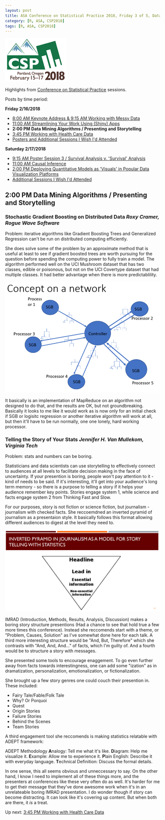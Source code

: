```yaml
---
layout: post
title: ASA Conference on Statistical Practice 2018, Friday 3 of 5, Data Mining Algorithms & Presenting and Storytelling
category: [R, ASA, CSP2018]
tags: [R, ASA, CSP2018]
---
```


![CSP Conf Logo](/images/csp2018.png "Conference Logo")

Highlights from [Conference on Statistical Practice](https://ww2.amstat.org/meetings/csp/2018/index.cfm) sessions. 

Posts by time period:

**Friday 2/16/2018**
* [8:00 AM Keynote Address & 9:15 AM Working with Messy Data](https://dgarmat.github.io/CSP2018-Fri-8am/)
* [11:00 AM Streamlining Your Work Using (Shiny) Apps](https://dgarmat.github.io/CSP2018-Fri-11am/)
* **2:00 PM Data Mining Algorithms / Presenting and Storytelling**
* [3:45 PM Working with Health Care Data](https://dgarmat.github.io/CSP2018-Fri-345pm/)
* [Posters and Additional Sessions I Wish I'd Attended](https://dgarmat.github.io/CSP2018-Fri-Additional/)

**Saturday 2/17/2018**
* [9:15 AM Poster Session 3 / Survival Analysis v. 'Survival' Analysis](https://dgarmat.github.io/CSP2018-Sat-915am/)
* [11:00 AM Causal Inference](https://dgarmat.github.io/CSP2018-Sat-11am/)
* [2:00 PM Deploying Quantitative Models as 'Visuals' in Popular Data Visualization Platforms](https://dgarmat.github.io/CSP2018-Sat-2pm/)
* [Additional Sessions I Wish I'd Attended](https://dgarmat.github.io/CSP2018-Sat-Additional/)

## 2:00 PM Data Mining Algorithms / Presenting and Storytelling 

### Stochastic Gradient Boosting on Distributed Data *Roxy Cramer, Rogue Wave Software*

Problem: iterative algorithms like Gradient Boosting Trees and Generalized Regression can't be run on distributed computing efficiently.

She does solve some of the problem by an approximate method that is useful at least to see if gradient boosted trees are worth pursuing for the question before spending the computing power to fully train a model. The algorithm performed well on the UCI Mushroom dataset that has two classes, edible or poisonous, but not on the UCI Covertype dataset that had multiple classes. It had better advantage when there is more predictablility. 

![Network](/images/sgb01.png "SGB network")

It basically is an implementation of MapReduce on an algorithm not designed to do that, and the results are OK, but not groundbreaking. Basically it looks to me like it would work as is now only for an initial check if SGB or logisitc regression or another iterative algorithm will work at all, but then it'll have to be run normally, one one lonely, hard working processor.

### Telling the Story of Your Stats *Jennifer H. Van Mullekom, Virginia Tech*

Problem: stats and numbers can be boring.

Statisticians and data scientists can use storytelling to effectively connect to audiences at all levels to facilitate decision making in the face of uncertainty. If your presention is boring, people won't pay attention to it - kind of needs to be said. If it's interesting, it'll get into your audience's long term memory - so there is a purpose to telling a story if it helps your audience remember key points. Stories engage system 1, while science and facts engage system 2 from Thinking Fast and Slow. 

For our purposes, story is not fiction or science fiction, but journalism - journalism with checked facts. She reccoemdned an inverted pyramid of journalism as a presentaion style. It basically follows this format allowing different audiences to digest at the level they need to.

![Inverted Pyramid](/images/invpyr.png "Inverted Pyramid of Journalism")

IMRAD (Introduction, Methods, Results, Analysis, Discussion) makes a boring story structure presentions (Had a chance to see that hold true a few more times this conference). Instead she reccomends start with a theme, or "Problem, Causes, Solution" as I've somewhat done here for each talk. A third more interesting structure would be "And, But, Therefore" which she contrasts with "And, And, And..." of facts, which I'm guilty of. And a fourth would be to structure a story with messages. 


She presented some tools to encourage enaggement. To go even further away from facts towards interestingness, one can add some "ization" as in dramatization, personalization, emotionalization, or fictionalization. 

She brought up a few story genres one could couch their presention in. These included:
* Fairy Tale/Fable/Folk Tale
* Why? Or Porquoi
* Quest
* Origin Stories
* Failure Stories
* Behind the Scenes
* Team Stories

A third engagement tool she reccomends is making statistics relatable with ADEPT framework:

ADEPT Methodology
**A**nalogy: Tell me what it's like.
**D**iagram: Help me visualize it.
**E**xample: Allow me to experience it.
**P**lain English: Describe it with everyday language.
**T**echnical Definition: Discuss the formal details.

In one sense, this all seems obvious and unneccessary to say. On the other hand, I know I need to implement all of these things more, and the presenters at conferences like these very often do as well. It's harder for me to get their message that they've done awesome work when it's in an unrelateable boring IMRAD presentation. I do wonder though if story can become distracting. It can look like it's covering up content. But when both are there, it *is* a treat.

Up next:  [3:45 PM Working with Health Care Data](https://dgarmat.github.io/CSP2018-Fri-345pm/)
